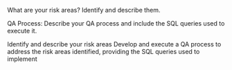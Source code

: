 What are your risk areas? Identify and describe them.



QA Process:
Describe your QA process and include the SQL queries used to execute it.





Identify and describe your risk areas
Develop and execute a QA process to address the risk areas identified, providing the SQL queries used to implement
